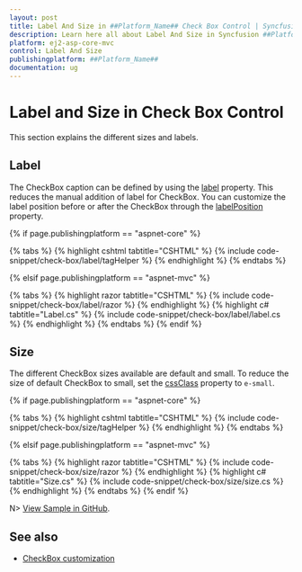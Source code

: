```yaml
---
layout: post
title: Label And Size in ##Platform_Name## Check Box Control | Syncfusion
description: Learn here all about Label And Size in Syncfusion ##Platform_Name## Check Box control of Syncfusion Essential JS 2 and more.
platform: ej2-asp-core-mvc
control: Label And Size
publishingplatform: ##Platform_Name##
documentation: ug
---
```



# Label and Size in Check Box Control

This section explains the different sizes and labels.

## Label

The CheckBox caption can be defined by using the [label](https://help.syncfusion.com/cr/aspnetcore-js2/Syncfusion.EJ2.Buttons.CheckBox.html#Syncfusion_EJ2_Buttons_CheckBox_Label) property. This reduces the manual addition of label for CheckBox. You can customize the label position before or after the CheckBox through the [labelPosition](https://help.syncfusion.com/cr/aspnetcore-js2/Syncfusion.EJ2.Buttons.CheckBox.html#Syncfusion_EJ2_Buttons_CheckBox_LabelPosition) property.

{% if page.publishingplatform == "aspnet-core" %}

{% tabs %}
{% highlight cshtml tabtitle="CSHTML" %}
{% include code-snippet/check-box/label/tagHelper %}
{% endhighlight %}
{% endtabs %}

{% elsif page.publishingplatform == "aspnet-mvc" %}

{% tabs %}
{% highlight razor tabtitle="CSHTML" %}
{% include code-snippet/check-box/label/razor %}
{% endhighlight %}
{% highlight c# tabtitle="Label.cs" %}
{% include code-snippet/check-box/label/label.cs %}
{% endhighlight %}
{% endtabs %}
{% endif %}



## Size

The different CheckBox sizes available are default and small. To reduce the size of default CheckBox to small, set the [cssClass](https://help.syncfusion.com/cr/aspnetcore-js2/Syncfusion.EJ2.Buttons.CheckBox.html#Syncfusion_EJ2_Buttons_CheckBox_CssClass) property to `e-small`.

{% if page.publishingplatform == "aspnet-core" %}

{% tabs %}
{% highlight cshtml tabtitle="CSHTML" %}
{% include code-snippet/check-box/size/tagHelper %}
{% endhighlight %}
{% endtabs %}

{% elsif page.publishingplatform == "aspnet-mvc" %}

{% tabs %}
{% highlight razor tabtitle="CSHTML" %}
{% include code-snippet/check-box/size/razor %}
{% endhighlight %}
{% highlight c# tabtitle="Size.cs" %}
{% include code-snippet/check-box/size/size.cs %}
{% endhighlight %}
{% endtabs %}
{% endif %}

N> [View Sample in GitHub](https://github.com/SyncfusionExamples/ASP-NET-Core-UG-Examples/tree/main/CheckBox/CheckBoxUGSample).

## See also

* [CheckBox customization](./how-to/customized-checkbox)